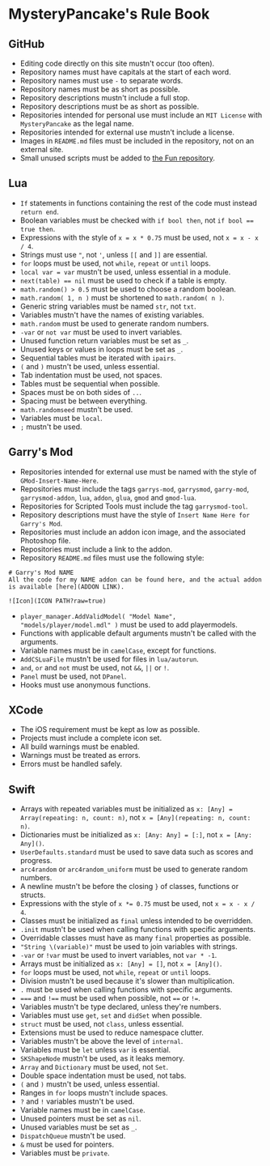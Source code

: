 # MysteryPancake's Rule Book
## GitHub
* Editing code directly on this site mustn't occur (too often).
* Repository names must have capitals at the start of each word.
* Repository names must use `-` to separate words.
* Repository names must be as short as possible.
* Repository descriptions mustn't include a full stop.
* Repository descriptions must be as short as possible.
* Repositories intended for personal use must include an `MIT License` with `MysteryPancake` as the legal name.
* Repositories intended for external use mustn't include a license.
* Images in `README.md` files must be included in the repository, not on an external site.
* Small unused scripts must be added to [the Fun repository](https://github.com/MysteryPancake/Fun).

## Lua
* `If` statements in functions containing the rest of the code must instead `return end`.
* Boolean variables must be checked with `if bool then`, not `if bool == true then`.
* Expressions with the style of `x = x * 0.75` must be used, not `x = x - x / 4`.
* Strings must use `"`, not `'`, unless `[[` and `]]` are essential.
* `for` loops must be used, not `while`, `repeat` or `until` loops.
* `local var = var` mustn't be used, unless essential in a module.
* `next(table) == nil` must be used to check if a table is empty.
* `math.random() > 0.5` must be used to choose a random boolean.
* `math.random( 1, n )` must be shortened to `math.random( n )`.
* Generic string variables must be named `str`, not `txt`.
* Variables mustn't have the names of existing variables.
* `math.random` must be used to generate random numbers.
* `-var` or `not var` must be used to invert variables.
* Unused function return variables must be set as `_`.
* Unused keys or values in loops must be set as `_`.
* Sequential tables must be iterated with `ipairs`.
* `(` and `)` mustn't be used, unless essential.
* Tab indentation must be used, not spaces.
* Tables must be sequential when possible.
* Spaces must be on both sides of `..`.
* Spacing must be between everything.
* `math.randomseed` mustn't be used.
* Variables must be `local`.
* `;` mustn't be used.

## Garry's Mod
* Repositories intended for external use must be named with the style of `GMod-Insert-Name-Here`.
* Repositories must include the tags `garrys-mod`, `garrysmod`, `garry-mod`, `garrysmod-addon`, `lua`, `addon`, `glua`, `gmod` and `gmod-lua`.
* Repositories for Scripted Tools must include the tag `garrysmod-tool`.
* Repository descriptions must have the style of `Insert Name Here for Garry's Mod`.
* Repositories must include an addon icon image, and the associated Photoshop file.
* Repositories must include a link to the addon.
* Repository `README.md` files must use the following style:

```
# Garry's Mod NAME
All the code for my NAME addon can be found here, and the actual addon is available [here](ADDON LINK).

![Icon](ICON PATH?raw=true)
```
* `player_manager.AddValidModel( "Model Name", "models/player/model.mdl" )` must be used to add playermodels.
* Functions with applicable default arguments mustn't be called with the arguments.
* Variable names must be in `camelCase`, except for functions.
* `AddCSLuaFile` mustn't be used for files in `lua/autorun`.
* `and`, `or` and `not` must be used, not `&&`, `||` or `!`.
* `Panel` must be used, not `DPanel`.
* Hooks must use anonymous functions.

## XCode
* The iOS requirement must be kept as low as possible.
* Projects must include a complete icon set.
* All build warnings must be enabled.
* Warnings must be treated as errors.
* Errors must be handled safely.

## Swift
* Arrays with repeated variables must be initialized as `x: [Any] = Array(repeating: n, count: n)`, not `x = [Any](repeating: n, count: n)`.
* Dictionaries must be initialized as `x: [Any: Any] = [:]`, not `x = [Any: Any]()`.
* `UserDefaults.standard` must be used to save data such as scores and progress.
* `arc4random` or `arc4random_uniform` must be used to generate random numbers.
* A newline mustn't be before the closing `}` of classes, functions or structs.
* Expressions with the style of `x *= 0.75` must be used, not `x = x - x / 4`.
* Classes must be initialized as `final` unless intended to be overridden.
* `.init` mustn't be used when calling functions with specific arguments.
* Overridable classes must have as many `final` properties as possible.
* `"String \(variable)"` must be used to join variables with strings.
* `-var` or `!var` must be used to invert variables, not `var * -1`.
* Arrays must be initialized as `x: [Any] = []`, not `x = [Any]()`.
* `for` loops must be used, not `while`, `repeat` or `until` loops.
* Division mustn't be used because it's slower than multiplication.
* `.` must be used when calling functions with specific arguments.
* `===` and `!==` must be used when possible, not `==` or `!=`.
* Variables mustn't be type declared, unless they're numbers.
* Variables must use `get`, `set` and `didSet` when possible.
* `struct` must be used, not `class`, unless essential.
* Extensions must be used to reduce namespace clutter.
* Variables mustn't be above the level of `internal`.
* Variables must be `let` unless `var` is essential.
* `SKShapeNode` mustn't be used, as it leaks memory.
* `Array` and `Dictionary` must be used, not `Set`.
* Double space indentation must be used, not tabs.
* `(` and `)` mustn't be used, unless essential.
* Ranges in `for` loops mustn't include spaces.
* `?` and `!` variables mustn't be used.
* Variable names must be in `camelCase`.
* Unused pointers must be set as `nil`.
* Unused variables must be set as `_`.
* `DispatchQueue` mustn't be used.
* `&` must be used for pointers.
* Variables must be `private`.
